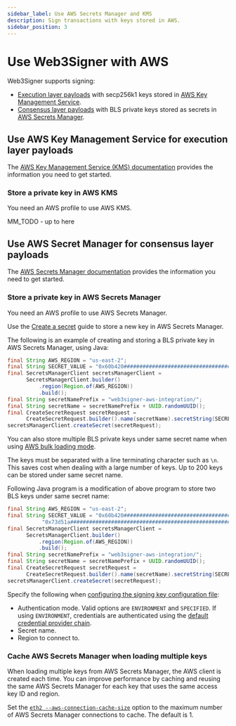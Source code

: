 ```yaml
---
sidebar_label: Use AWS Secrets Manager and KMS
description: Sign transactions with keys stored in AWS.
sidebar_position: 3
---
```


# Use Web3Signer with AWS

Web3Signer supports signing: 
* [Execution layer payloads](#use-aws-key-management-service-for-execution-layer-payloads-) with secp256k1 keys stored in [AWS Key Management Service](https://aws.amazon.com/kms/). 
* [Consensus layer payloads](#use-aws-secret-manager-for-consensus-layer-payloads-) with BLS private keys stored as secrets in [AWS Secrets Manager](https://aws.amazon.com/secrets-manager/).

## Use AWS Key Management Service for execution layer payloads

The [AWS Key Management Service (KMS) documentation](https://docs.aws.amazon.com/kms/) provides the information you need to get started. 

### Store a private key in AWS KMS 

You need an AWS profile to use AWS KMS. 



MM_TODO - up to here

## Use AWS Secret Manager for consensus layer payloads 

The [AWS Secrets Manager documentation](https://docs.aws.amazon.com/secretsmanager/latest/userguide/intro.html)
provides the information you need to get started.

### Store a private key in AWS Secrets Manager

You need an AWS profile to use AWS Secrets Manager.

Use the [Create a secret](https://docs.aws.amazon.com/secretsmanager/latest/userguide/manage_create-basic-secret.html)
guide to store a new key in AWS Secrets Manager.

The following is an example of creating and storing a BLS private key in AWS Secrets Manager, using Java:

```java
final String AWS_REGION = "us-east-2";
final String SECRET_VALUE = "0x60b420####################################################25f41d";
final SecretsManagerClient secretsManagerClient =
      SecretsManagerClient.builder()
          .region(Region.of(AWS_REGION))
          .build();
final String secretNamePrefix = "web3signer-aws-integration/";
final String secretName = secretNamePrefix + UUID.randomUUID();
final CreateSecretRequest secretRequest =
      CreateSecretRequest.builder().name(secretName).secretString(SECRET_VALUE).build();
secretsManagerClient.createSecret(secretRequest);
```

You can also store multiple BLS private keys under same secret name when using
[AWS bulk loading mode](../use-signing-keys.md#aws-secrets-manager).

The keys must be separated with a line terminating character such as `\n`.
This saves cost when dealing with a large number of keys. Up to 200 keys can be stored under same
secret name.

Following Java program is a modification of above program to store two BLS keys under same secret name:

```java
final String AWS_REGION = "us-east-2";
final String SECRET_VALUE = "0x60b420####################################################25f41d\n" +
           "0x73d51a####################################################85aba8";
final SecretsManagerClient secretsManagerClient =
      SecretsManagerClient.builder()
          .region(Region.of(AWS_REGION))
          .build();
final String secretNamePrefix = "web3signer-aws-integration/";
final String secretName = secretNamePrefix + UUID.randomUUID();
final CreateSecretRequest secretRequest =
      CreateSecretRequest.builder().name(secretName).secretString(SECRET_VALUE).build();
secretsManagerClient.createSecret(secretRequest);
```

Specify the following when [configuring the signing key configuration
file](../use-signing-keys.md#use-key-configuration-files):

- Authentication mode.
  Valid options are `ENVIRONMENT` and `SPECIFIED`.
  If using `ENVIRONMENT`, credentials are authenticated using the [default credential provider
  chain](https://docs.aws.amazon.com/sdk-for-java/v1/developer-guide/credentials.html#credentials-default).
- Secret name.
- Region to connect to.

### Cache AWS Secrets Manager when loading multiple keys

When loading multiple keys from AWS Secrets Manager, the AWS client is created each time.
You can improve performance by caching and reusing the same AWS Secrets Manager for each key that
uses the same access key ID and region.

Set the [`eth2 --aws-connection-cache-size`](../../reference/cli/subcommands.md#aws-connection-cache-size)
option to the maximum number of AWS Secrets Manager connections to cache.
The default is 1.
